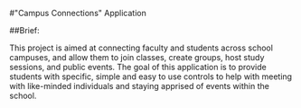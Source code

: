 #"Campus Connections" Application

##Brief:

This project is aimed at connecting faculty and students across school
campuses, and allow them to join classes, create groups, host study
sessions, and public events. The goal of this application is to provide
students with specific, simple and easy to use controls to help with
meeting with like-minded individuals and staying apprised of events
within the school.
